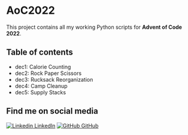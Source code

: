 # AoC2022
This project contains all my working Python scripts for **Advent of Code 2022**.


## Table of contents

* dec1: Calorie Counting
* dec2: Rock Paper Scissors
* dec3: Rucksack Reorganization
* dec4: Camp Cleanup
* dec5: Supply Stacks

## Find me on social media
[![Linkedin](https://i.stack.imgur.com/gVE0j.png) LinkedIn](https://www.linkedin.com/in/markusrenepae/)
[![GitHub](https://i.stack.imgur.com/tskMh.png) GitHub](https://github.com/mrpae/)
